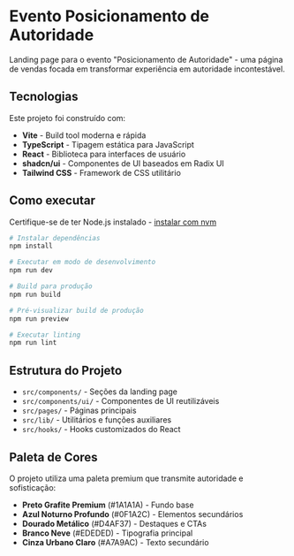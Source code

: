 # Evento Posicionamento de Autoridade

Landing page para o evento "Posicionamento de Autoridade" - uma página de vendas focada em transformar experiência em autoridade incontestável.

## Tecnologias

Este projeto foi construído com:

- **Vite** - Build tool moderna e rápida
- **TypeScript** - Tipagem estática para JavaScript
- **React** - Biblioteca para interfaces de usuário
- **shadcn/ui** - Componentes de UI baseados em Radix UI
- **Tailwind CSS** - Framework de CSS utilitário

## Como executar

Certifique-se de ter Node.js instalado - [instalar com nvm](https://github.com/nvm-sh/nvm#installing-and-updating)

```sh
# Instalar dependências
npm install

# Executar em modo de desenvolvimento
npm run dev

# Build para produção
npm run build

# Pré-visualizar build de produção
npm run preview

# Executar linting
npm run lint
```

## Estrutura do Projeto

- `src/components/` - Seções da landing page
- `src/components/ui/` - Componentes de UI reutilizáveis
- `src/pages/` - Páginas principais
- `src/lib/` - Utilitários e funções auxiliares
- `src/hooks/` - Hooks customizados do React

## Paleta de Cores

O projeto utiliza uma paleta premium que transmite autoridade e sofisticação:

- **Preto Grafite Premium** (#1A1A1A) - Fundo base
- **Azul Noturno Profundo** (#0F1A2C) - Elementos secundários
- **Dourado Metálico** (#D4AF37) - Destaques e CTAs
- **Branco Neve** (#EDEDED) - Tipografia principal
- **Cinza Urbano Claro** (#A7A9AC) - Texto secundário